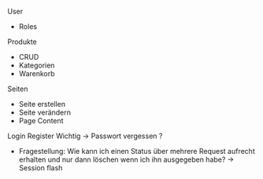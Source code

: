 User
- Roles

Produkte
- CRUD
- Kategorien
- Warenkorb

Seiten
- Seite erstellen
- Seite verändern
- Page Content

Login
Register
Wichtig -> Passwort vergessen ? 


- Fragestellung: 
Wie kann ich einen 
Status über mehrere Request aufrecht erhalten und nur dann löschen wenn ich ihn ausgegeben habe?
-> Session flash
